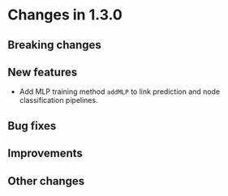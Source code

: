 # Changes in 1.3.0


## Breaking changes


## New features

* Add MLP training method `addMLP` to link prediction and node classification pipelines.


## Bug fixes


## Improvements


## Other changes
